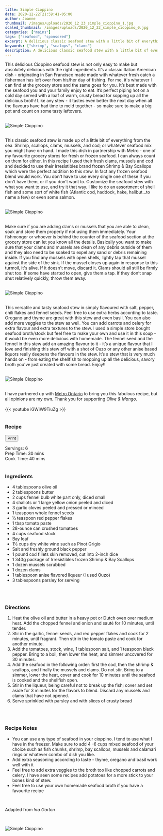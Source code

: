 ```yaml
---
title: Simple Cioppino
date: 2020-12-22T21:59:41-05:00
author: Joanne
thumbnail: /images/uploads/2020_12_23_simple_cioppino_1.jpg
scaled_thumbnail: /images/uploads/2020_12_23_simple_cioppino_0.jpg
categories: ["mains"]
tags: ["seafood", "sponsored"]
excerpt: A delicious classic seafood stew with a little bit of everything from the sea 
keywords: ["shrimp", "scalops", "clams"]
description: A delicious classic seafood stew with a little bit of everything from the sea 
---
```

<span class="blog-text">

This delicious Cioppino seafood stew is not only easy to make but absolutely delicious with the right ingredients. It’s a classic Italian American dish - originating in San Francisco made made with whatever fresh catch a fisherman has left over from his/her day of fishing. For me, it's whatever I can find at the grocery store and the same goes for you. It’s best made with the seafood you and your family enjoy to eat. It’s perfect piping hot on a cold day served with a loaf of warm, crusty bread for sopping up all the delicious broth! Like any stew - it tastes even better the next  day when all the flavours have had time to meld together - so make sure to make a big pot and count on some tasty leftovers. 
</br>
</br>

![Simple Cioppino](/images/uploads/2020_12_23_simple_cioppino_2.jpg)
</br>
</br>

This classic seafood stew is made up of a little bit of everything from the sea. Shrimp, scallops, clams, mussels, and cod; or whatever seafood mix you might have on hand. I made this dish in partnership with Metro - one of my favourite grocery stores for fresh or frozen seafood. I can always count on them for either. In this recipe I used their fresh clams, mussels and cod and decided to use their Irresistibles brand frozen Shrimp & Bay Scallops which were the perfect addition to this stew. In fact any frozen seafood blend would work. You don't have to use every single one of these if you don't have them, or if you don't want to. Customize the seafood stew with what you want to use, and try it that way. I like to do an assortment of shell fish and some sort of white fish (Atlantic cod, haddock, hake, halibut...to name a few) or even some salmon. 
</br>
</br>

![Simple Cioppino](/images/uploads/2020_12_23_simple_cioppino_3.jpg)
</br>
</br>

Make sure if you are adding clams or mussels that you are able to clean, soak and store them properly if not using them immediately. Your fishmonger or whoever is behind the counter of the seafood section at the grocery store can let you know all the details. Basically you want to make sure that your clams and mussels are clean of any debris outside of them and they also need to be soaked to expel any sand or debris remaining inside. If you find any mussels with open shells, lightly tap that mussel against the side of the sink. If the mussel closes up again in response to this turmoil, it's alive. If it doesn't move, discard it. Clams should all still be firmly shut too. If some have started to open, give them a tap. If they don’t snap shut relatively quickly, throw them away.
 </br>
</br>

![Simple Cioppino](/images/uploads/2020_12_23_simple_cioppino_4.jpg)
</br>
</br>

This versatile and tasty seafood stew in simply flavoured with salt, pepper, chili flakes and fennel seeds. Feel free to use extra herbs according to taste. Oregano and thyme are great with this stew and even basil. You can also add more veggies to the stew as well.  You can add carrots and celery for extra flavour and extra textures to the stew. I used a simple store bought seafood broth/stock but feel free to make your own and use it in this soup - it would be even more delicious with homemade. The fennel seed and the fennel in this stew add an amazing flavour to it - it’s a unique flavour that I love and finishing this stew off with a shot of Ouzo or any other anise based liquors really deepens the flavours in the stew. It’s a stew that is very much hands on - from eating the shellfish to mopping up all the delicious, savory broth you've just created with  some bread. Enjoy!!
</br>
</br>

![Simple Cioppino](/images/uploads/2020_12_23_simple_cioppino_5.jpg)
</br>
</br>

I have partnered up with <span class="highlight"><a rel="nofollow" href="https://www.metro.ca/en">Metro Ontario</a></span> to bring you this fabulous recipe, but all opinions are my own. Thank you for supporting _Olive & Mango_.
</br>
</br>
{{< youtube iGWIW9TiuZg >}}
</br>
</br>
</span>

### Recipe
<div print_button><form>
<input type="button" value="Print" class="btn__print" onClick="window.print()">
</form></div>

<div>Servings: <span itemprop="recipeYield">6</div>
<div>Prep Time: <meta itemprop="prepTime" content="PT30M">30 mins</div>
<div>Cook Time: <meta itemprop="cookTime" content="PT40M">40 mins</div>
</br>

### Ingredients

* <span itemprop="recipeIngredient">4 tablespoons olive oil</span>
* <span itemprop="recipeIngredient">2 tablespoons butter  </span>
* <span itemprop="recipeIngredient">2 cups fennel bulb white part only, diced small </span>
* <span itemprop="recipeIngredient">4 shallots or 1 large yellow onion peeled and diced </span>
* <span itemprop="recipeIngredient">3 garlic cloves peeled and pressed or minced</span>
* <span itemprop="recipeIngredient">1 teaspoon whole fennel seeds</span>
* <span itemprop="recipeIngredient">&frac12; teaspoon red pepper flakes</span>
* <span itemprop="recipeIngredient">1 tbsp tomato paste </span>
* <span itemprop="recipeIngredient">28-ounce can crushed tomatoes</span>
* <span itemprop="recipeIngredient">4 cups seafood stock</span>
* <span itemprop="recipeIngredient">Bay leaf </span>
* <span itemprop="recipeIngredient">1&frac12; cups dry white wine such as Pinot Grigio</span>
* <span itemprop="recipeIngredient">Salt and freshly ground black pepper</span>
* <span itemprop="recipeIngredient">1 pound cod fillets skin removed, cut into 2-inch dice</span>
* <span itemprop="recipeIngredient">1 340g package of Irresistibles frozen Shrimp & Bay Scallops </span>
* <span itemprop="recipeIngredient">1 dozen mussels scrubbed</span>
* <span itemprop="recipeIngredient">1 dozen clams </span>
* <span itemprop="recipeIngredient">1 tablespoon anise flavored liqueur (I used Ouzo) </span>
* <span itemprop="recipeIngredient">3 tablespoons parsley for serving </span>
</br>
</br>

### Directions
1.	Heat the olive oil and butter in a heavy pot or Dutch oven over medium heat. Add the chopped fennel and onion and sauté for 10 minutes, until tender. 
3.	Stir in the garlic, fennel seeds, and red pepper flakes and cook for 2 minutes, until fragrant. Then stir in the tomato paste and cook for another minute. 
5.	Add the tomatoes, stock, wine, 1 tablespoon salt, and 1 teaspoon black pepper. Bring to a boil, then lower the heat, and simmer uncovered for 30 minutes. 
7.	Add the seafood in the following order: first the cod, then the shrimp & scallops, and finally the mussels and clams. Do not stir. Bring to a simmer, lower the heat, cover and cook for 10 minutes until the seafood is cooked and the shellfish open.
9.	Stir in the liqueur, being careful not to break up the fish; cover and set aside for 3 minutes for the flavors to blend. Discard any mussels and clams that have not opened.
10.	Serve sprinkled with parsley and with slices of crusty bread 
</br>
</br>

### Recipe Notes
* You can use any type of seafood in your cioppino. I tend to use what I have in the freezer. Make sure to add 4 -6 cups mixed seafood of your choice such as fish chunks, shrimp, bay scallops, mussels and calamari rings or whatever combo of dish you like. 
* Add extra seasoning according to taste - thyme, oregano and basil work well with it 
* Feel free to add extra veggies to the broth too like chopped carrots and celery. I have seen some recipes add potatoes for a more stick to your bones kind of stew. 
* Feel free to use your own homemade seafood broth if you have a favourite recipe 
</br>

Adapted from _Ina Garten_

</br>

![Simple Cioppino](/images/uploads/2020_12_23_simple_cioppino_6.jpg)